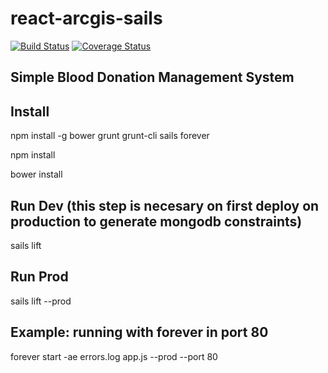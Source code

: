 # react-arcgis-sails

[![Build Status](https://travis-ci.org/Gamelena/react-arcgis-sails.svg?branch=master)](https://travis-ci.org/Gamelena/react-arcgis-sails) [![Coverage Status](https://coveralls.io/repos/github/Gamelena/react-arcgis-sails/badge.svg?branch=master)](https://coveralls.io/github/Gamelena/react-arcgis-sails?branch=master)

##  Simple Blood Donation Management System


##  Install
npm install -g bower grunt grunt-cli sails forever

npm install

bower install

##  Run Dev (this step is necesary on first deploy on production to generate mongodb constraints)
sails lift

##  Run Prod
sails lift --prod

##  Example: running with forever in port 80
forever start -ae errors.log app.js --prod --port 80




